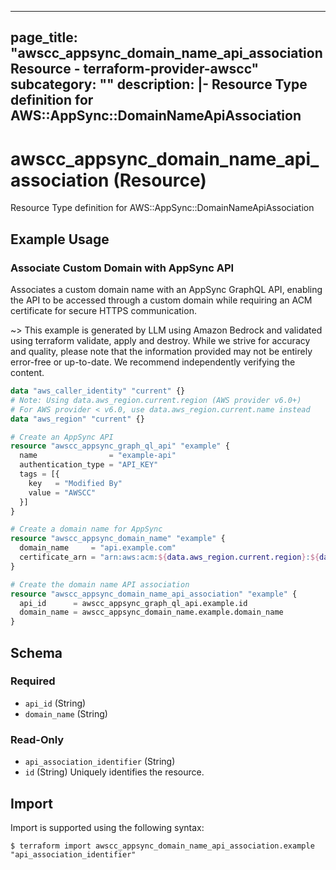 
---
page_title: "awscc_appsync_domain_name_api_association Resource - terraform-provider-awscc"
subcategory: ""
description: |-
  Resource Type definition for AWS::AppSync::DomainNameApiAssociation
---

# awscc_appsync_domain_name_api_association (Resource)

Resource Type definition for AWS::AppSync::DomainNameApiAssociation

## Example Usage

### Associate Custom Domain with AppSync API

Associates a custom domain name with an AppSync GraphQL API, enabling the API to be accessed through a custom domain while requiring an ACM certificate for secure HTTPS communication.

~> This example is generated by LLM using Amazon Bedrock and validated using terraform validate, apply and destroy. While we strive for accuracy and quality, please note that the information provided may not be entirely error-free or up-to-date. We recommend independently verifying the content.

```terraform
data "aws_caller_identity" "current" {}
# Note: Using data.aws_region.current.region (AWS provider v6.0+)
# For AWS provider < v6.0, use data.aws_region.current.name instead
data "aws_region" "current" {}

# Create an AppSync API
resource "awscc_appsync_graph_ql_api" "example" {
  name                = "example-api"
  authentication_type = "API_KEY"
  tags = [{
    key   = "Modified By"
    value = "AWSCC"
  }]
}

# Create a domain name for AppSync
resource "awscc_appsync_domain_name" "example" {
  domain_name     = "api.example.com"
  certificate_arn = "arn:aws:acm:${data.aws_region.current.region}:${data.aws_caller_identity.current.account_id}:certificate/example-certificate"
}

# Create the domain name API association
resource "awscc_appsync_domain_name_api_association" "example" {
  api_id      = awscc_appsync_graph_ql_api.example.id
  domain_name = awscc_appsync_domain_name.example.domain_name
}
```

<!-- schema generated by tfplugindocs -->
## Schema

### Required

- `api_id` (String)
- `domain_name` (String)

### Read-Only

- `api_association_identifier` (String)
- `id` (String) Uniquely identifies the resource.

## Import

Import is supported using the following syntax:

```shell
$ terraform import awscc_appsync_domain_name_api_association.example "api_association_identifier"
```
